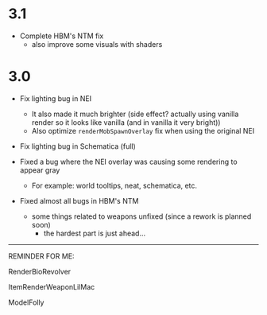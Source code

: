 # 3.1

* Complete HBM's NTM fix
  * also improve some visuals with shaders

# 3.0

* Fix lighting bug in NEI
   - It also made it much brighter (side effect? actually using vanilla render so it looks like vanilla (and in vanilla it very bright))
   - Also optimize `renderMobSpawnOverlay` fix when using the original NEI


* Fix lighting bug in Schematica (full)


* Fixed a bug where the NEI overlay was causing some rendering to appear gray
    - For example: world tooltips, neat, schematica, etc.



* Fixed almost all bugs in HBM's NTM
  - some things related to weapons unfixed (since a rework is planned soon)
     - the hardest part is just ahead...

---
REMINDER FOR ME:

RenderBioRevolver

ItemRenderWeaponLilMac

ModelFolly



